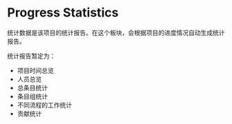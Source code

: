 # Progress Statistics

统计数据是该项目的统计报告。在这个板块，会根据项目的进度情况自动生成统计报告。

统计报告暂定为：

- 项目时间总览
- 人员总览
- 总条目统计
- 条目组统计
- 不同流程的工作统计
- 贡献统计